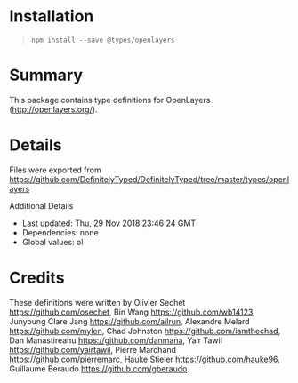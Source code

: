 # Installation
> `npm install --save @types/openlayers`

# Summary
This package contains type definitions for OpenLayers (http://openlayers.org/).

# Details
Files were exported from https://github.com/DefinitelyTyped/DefinitelyTyped/tree/master/types/openlayers

Additional Details
 * Last updated: Thu, 29 Nov 2018 23:46:24 GMT
 * Dependencies: none
 * Global values: ol

# Credits
These definitions were written by Olivier Sechet <https://github.com/osechet>, Bin Wang <https://github.com/wb14123>, Junyoung Clare Jang <https://github.com/ailrun>, Alexandre Melard <https://github.com/mylen>, Chad Johnston <https://github.com/iamthechad>, Dan Manastireanu <https://github.com/danmana>, Yair Tawil <https://github.com/yairtawil>, Pierre Marchand <https://github.com/pierremarc>, Hauke Stieler <https://github.com/hauke96>, Guillaume Beraudo <https://github.com/gberaudo>.

